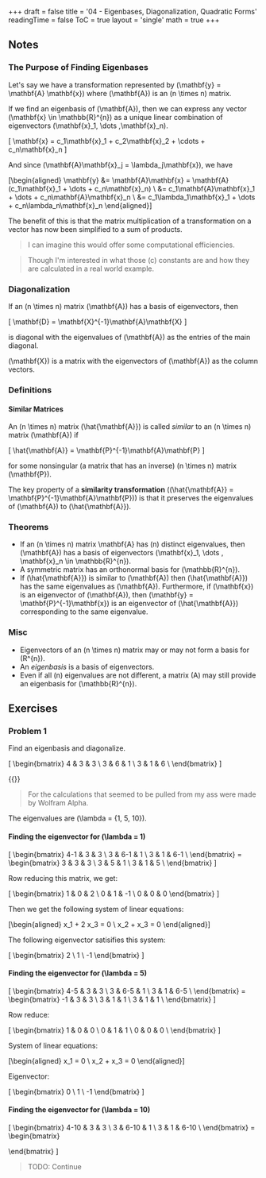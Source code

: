 +++
draft = false
title = '04 - Eigenbases, Diagonalization, Quadratic Forms'
readingTime = false
ToC = true
layout = 'single'
math = true
+++

## Notes

### The Purpose of Finding Eigenbases

Let's say we have a transformation represented by \(\mathbf{y} = \mathbf{A} \mathbf{x}\) where \(\mathbf{A}\) is an \(n \times n\) matrix.

If we find an eigenbasis of \(\mathbf{A}\), then we can express any vector \(\mathbf{x} \in \mathbb{R}^{n}\) as a unique linear combination of eigenvectors \(\mathbf{x}_1, \dots ,\mathbf{x}_n\).

\[
  \mathbf{x} = c_1\mathbf{x}_1 + c_2\mathbf{x}_2 + \cdots + c_n\mathbf{x}_n
\]

And since \(\mathbf{A}\mathbf{x}_j = \lambda_j\mathbf{x}\), we have

\[\begin{aligned}
  \mathbf{y} &= \mathbf{A}\mathbf{x} = \mathbf{A}(c_1\mathbf{x}_1 + \dots + c_n\mathbf{x}_n) \\
  &= c_1\mathbf{A}\mathbf{x}_1 + \dots + c_n\mathbf{A}\mathbf{x}_n \\
  &= c_1\lambda_1\mathbf{x}_1 + \dots + c_n\lambda_n\mathbf{x}_n
\end{aligned}\]

The benefit of this is that the matrix multiplication of a transformation on a vector has now been simplified to a sum of products.

> I can imagine this would offer some computational efficiencies.

> Though I'm interested in what those \(c\) constants are and how they are calculated in a real world example.

### Diagonalization

If an \(n \times n\) matrix \(\mathbf{A}\) has a basis of eigenvectors, then

\[
  \mathbf{D} = \mathbf{X}^{-1}\mathbf{A}\mathbf{X}
\]

is diagonal with the eigenvalues of \(\mathbf{A}\) as the entries of the main diagonal.

\(\mathbf{X}\) is a matrix with the eigenvectors of \(\mathbf{A}\) as the column vectors.

### Definitions

#### Similar Matrices

An \(n \times n\) matrix \(\hat{\mathbf{A}}\) is called *similar* to an \(n \times n\) matrix \(\mathbf{A}\) if

\[
  \hat{\mathbf{A}} = \mathbf{P}^{-1}\mathbf{A}\mathbf{P}
\]

for some nonsingular (a matrix that has an inverse) \(n \times n\) matrix \(\mathbf{P}\).

The key property of a **similarity transformation** (\(\hat{\mathbf{A}} = \mathbf{P}^{-1}\mathbf{A}\mathbf{P}\)) is that it preserves the eigenvalues of \(\mathbf{A}\) to \(\hat{\mathbf{A}}\).

### Theorems
- If an \(n \times n\) matrix \mathbf{A} has \(n\) distinct eigenvalues, then \(\mathbf{A}\) has a basis of eigenvectors \(\mathbf{x}_1, \dots , \mathbf{x}_n \in \mathbb{R}^{n}\).
- A symmetric matrix has an orthonormal basis for \(\mathbb{R}^{n}\).
- If \(\hat{\mathbf{A}}\) is similar to \(\mathbf{A}\) then \(\hat{\mathbf{A}}\) has the same eigenvalues as \(\mathbf{A}\). Furthermore, if \(\mathbf{x}\) is an eigenvector of \(\mathbf{A}\), then \(\mathbf{y} = \mathbf{P}^{-1}\mathbf{x}\) is an eigenvector of \(\hat{\mathbf{A}}\) corresponding to the same eigenvalue.

### Misc
- Eigenvectors of an \(n \times n\) matrix may or may not form a basis for \(R^{n}\).
- An _eigenbasis_ is a basis of eigenvectors.
- Even if all \(n\) eigenvalues are not different, a matrix \(A\) may still provide an eigenbasis for \(\mathbb{R}^{n}\).

## Exercises

### Problem 1

Find an eigenbasis and diagonalize.

\[
  \begin{bmatrix}
    4 & 3 & 3 \\
    3 & 6 & 1 \\
    3 & 1 & 6 \\
  \end{bmatrix}
\]

{{<divider>}}

> For the calculations that seemed to be pulled from my ass were made by Wolfram Alpha.

The eigenvalues are \(\lambda = \{1, 5, 10\}\).

#### Finding the eigenvector for \(\lambda = 1\)

\[
  \begin{bmatrix}
    4-1 & 3 & 3 \\
    3 & 6-1 & 1 \\
    3 & 1 & 6-1 \\
  \end{bmatrix} =
  \begin{bmatrix}
    3 & 3 & 3 \\
    3 & 5 & 1 \\
    3 & 1 & 5 \\
  \end{bmatrix}
\]

Row reducing this matrix, we get:

\[
  \begin{bmatrix}
    1 & 0 & 2 \\
    0 & 1 & -1 \\
    0 & 0 & 0
  \end{bmatrix}
\]

Then we get the following system of linear equations:

\[\begin{aligned}
  x_1 + 2 x_3 = 0 \\
  x_2 + x_3 = 0
\end{aligned}\]

The following eigenvector satisifies this system:

\[
  \begin{bmatrix}
  2 \\ 1 \\ -1
  \end{bmatrix}
\]

#### Finding the eigenvector for \(\lambda = 5\)

\[
  \begin{bmatrix}
    4-5 & 3 & 3 \\
    3 & 6-5 & 1 \\
    3 & 1 & 6-5 \\
  \end{bmatrix} =
  \begin{bmatrix}
    -1 & 3 & 3 \\
    3 & 1 & 1 \\
    3 & 1 & 1 \\
  \end{bmatrix}
\]

Row reduce:

\[
  \begin{bmatrix}
    1 & 0 & 0 \\
    0 & 1 & 1 \\
    0 & 0 & 0 \\
  \end{bmatrix}
\]

System of linear equations:

\[\begin{aligned}
  x_1 = 0 \\
  x_2 + x_3 = 0
\end{aligned}\]

Eigenvector:

\[
  \begin{bmatrix}
    0 \\ 1 \\ -1
  \end{bmatrix}
\]

#### Finding the eigenvector for \(\lambda = 10\)

\[
  \begin{bmatrix}
    4-10 & 3 & 3 \\
    3 & 6-10 & 1 \\
    3 & 1 & 6-10 \\
  \end{bmatrix} =
  \begin{bmatrix}

  \end{bmatrix}
\]

> TODO: Continue
